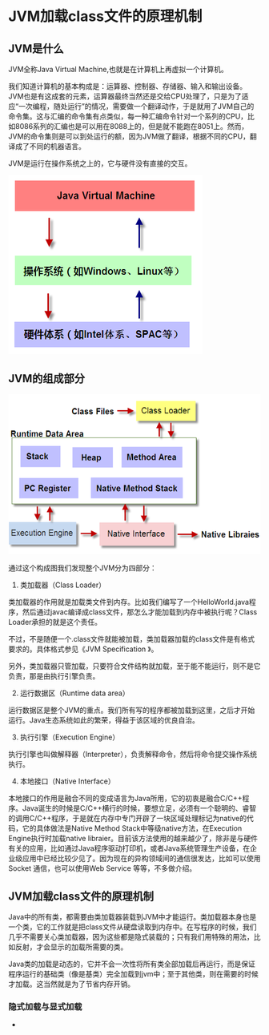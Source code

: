 # JVM加载class文件的原理机制

## JVM是什么
JVM全称Java Virtual Machine,也就是在计算机上再虚拟一个计算机。

我们知道计算机的基本构成是：运算器、控制器、存储器、输入和输出设备。JVM也是有这成套的元素，运算器最终当然还是交给CPU处理了，只是为了适应“一次编程，随处运行”的情况，需要做一个翻译动作，于是就用了JVM自己的命令集。这与汇编的命令集有点类似，每一种汇编命令针对一个系列的CPU，比如8086系列的汇编也是可以用在8088上的，但是就不能跑在8051上。然而，JVM的命令集则是可以到处运行的额，因为JVM做了翻译，根据不同的CPU，翻译成了不同的机器语言。

JVM是运行在操作系统之上的，它与硬件没有直接的交互。

![](img/1.png)

## JVM的组成部分

![](img/2.png)

通过这个构成图我们发现整个JVM分为四部分：
  1. 类加载器（Class Loader）

  类加载器的作用就是加载类文件到内存。比如我们编写了一个HelloWorld.java程序，然后通过javac编译成class文件，那怎么才能加载到内存中被执行呢？Class Loader承担的就是这个责任。

  不过，不是随便一个.class文件就能被加载，类加载器加载的class文件是有格式要求的。具体格式参见《JVM Specification 》。

  另外，类加载器只管加载，只要符合文件结构就加载，至于能不能运行，则不是它负责，那是由执行引擎负责。

  2. 运行数据区（Runtime data area）

  运行数据区是整个JVM的重点。我们所有写的程序都被加载到这里，之后才开始运行。Java生态系统如此的繁荣，得益于该区域的优良自治。

  3. 执行引擎（Execution Engine）

  执行引擎也叫做解释器（Interpreter），负责解释命令，然后将命令提交操作系统执行。

  4. 本地接口（Native Interface）

  本地接口的作用是融合不同的变成语言为Java所用，它的初衷是融合C/C++程序。Java诞生的时候是C/C++横行的时候，要想立足，必须有一个聪明的、睿智的调用C/C++程序，于是就在内存中专门开辟了一块区域处理标记为native的代码，它的具体做法是Native Method Stack中等级native方法，在Execution Engine执行时加载native libraier。目前该方法使用的越来越少了，除非是与硬件有关的应用，比如通过Java程序驱动打印机，或者Java系统管理生产设备，在企业级应用中已经比较少见了。因为现在的异构领域间的通信很发达，比如可以使用Socket 通信，也可以使用Web Service 等等，不多做介绍。

## JVM加载class文件的原理机制
Java中的所有类，都需要由类加载器装载到JVM中才能运行。类加载器本身也是一个类，它的工作就是把class文件从硬盘读取到内存中。在写程序的时候，我们几乎不需要关心类加载器，因为这些都是隐式装载的；只有我们用特殊的用法，比如反射，才会显示的加载所需要的类。

Java类的加载是动态的，它并不会一次性将所有类全部加载后再运行，而是保证程序运行的基础类（像是基类）完全加载到jvm中；至于其他类，则在需要的时候才加载。这当然就是为了节省内存开销。

### 隐式加载与显式加载
  *
